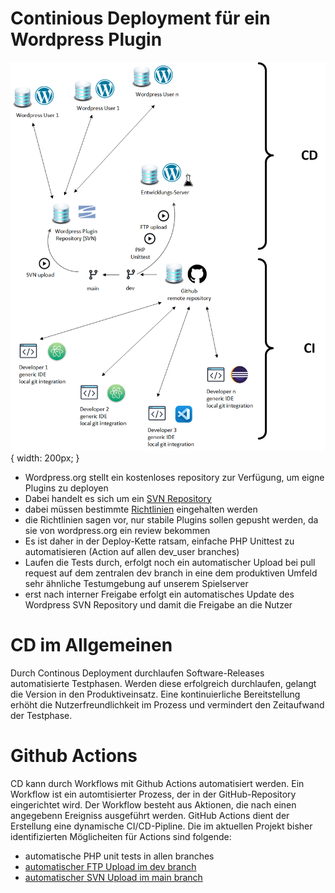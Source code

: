# Continious Deployment für ein Wordpress Plugin
![Continious Deployment in unserem Projekt](https://raw.githubusercontent.com/TiloKar/SoftProDoc/main/img/ci_cd%20chain_full.png "Continious Deployment in unserem Projekt"){ width: 200px; }
* Wordpress.org stellt ein kostenloses repository zur Verfügung, um eigne Plugins zu deployen
* Dabei handelt es sich um ein [SVN Repository](https://developer.wordpress.org/plugins/wordpress-org/how-to-use-subversion/)
* dabei müssen bestimmte [Richtlinien](https://wordpress.org/plugins/developers/) eingehalten werden
* die Richtlinien sagen vor, nur stabile Plugins sollen gepusht werden, da sie von wordpress.org ein review bekommen
* Es ist daher in der Deploy-Kette ratsam, einfache PHP Unittest zu automatisieren (Action auf allen dev_user branches)
* Laufen die Tests durch, erfolgt noch ein automatischer Upload bei pull request auf dem zentralen dev branch in eine dem produktiven Umfeld sehr ähnliche Testumgebung auf unserem Spielserver 
* erst nach interner Freigabe erfolgt ein automatisches Update des Wordpress SVN Repository und damit die Freigabe an die Nutzer

# CD im Allgemeinen
Durch Continous Deployment durchlaufen Software-Releases automatisierte Testphasen. Werden diese erfolgreich durchlaufen, gelangt die Version in den Produktiveinsatz. Eine kontinuierliche Bereitstellung erhöht die Nutzerfreundlichkeit im Prozess und vermindert den Zeitaufwand der Testphase.

# Github Actions
CD kann durch Workflows mit Github Actions automatisiert werden. Ein Workflow ist ein automtisierter Prozess, der in der GitHub-Repository eingerichtet wird. Der Workflow besteht aus Aktionen, die nach einen angegebenn Ereigniss ausgeführt werden. GitHub Actions dient der Erstellung eine dynamische CI/CD-Pipline.
Die im aktuellen Projekt bisher identifizierten Möglicheiten für Actions sind folgende: 
* automatische PHP unit tests in allen branches
* [automatischer FTP Upload im dev branch](https://github.com/TiloKar/SoftProPlugin/blob/dev/.github/workflows/ftpPush.yml)
* [automatischer SVN Upload im main branch](https://github.com/TiloKar/SoftProPlugin/blob/dev/.github/workflows/WPPush.yml)
